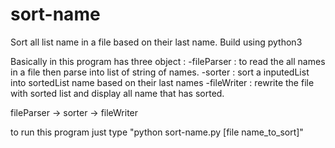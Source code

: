 # sort-name
Sort all list name in a file based on their last name. Build using python3

Basically in this program has three object : 
-fileParser : to read the all names in a file then parse into list of string of names. 
-sorter : sort a inputedList into sortedList name based on their last names
-fileWriter : rewrite the file with sorted list and display all name that has sorted.

fileParser -> sorter -> fileWriter

to run this program just type "python sort-name.py [file name_to_sort]"
